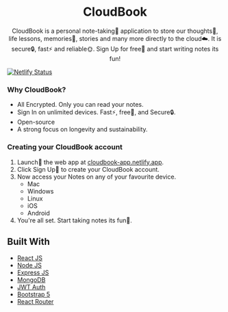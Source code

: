 <h1 align="center">CloudBook</h1>

 <p align="center">CloudBook is a personal note-taking📝 application to store our thoughts💬, life lessons, memories💌, stories and many more directly to the cloud☁️. It is secure🔒, fast⚡️ and reliable🌞. Sign Up for free🎉 and start writing notes its fun!
 </p>

[![Netlify Status](https://api.netlify.com/api/v1/badges/7ca7dbff-cd21-4c52-99e7-0276d1e0de44/deploy-status)](https://app.netlify.com/sites/cloudbook-app/deploys)

### Why CloudBook?

- All Encrypted. Only you can read your notes.
- Sign In on unlimited devices. Fast⚡️, free💸, and Secure🔒.
- Open-source
- A strong focus on longevity and sustainability.

### Creating your CloudBook account

1. Launch🚀 the web app at [cloudbook-app.netlify.app](https://cloudbook-app.netlify.app/).
2. Click Sign Up👤 to create your CloudBook account.
3. Now access your Notes on any of your favourite device.
   - Mac
   - Windows
   - Linux
   - iOS
   - Android
4. You're all set. Start taking notes its fun🎉.

## Built With

- [React JS](https://reactjs.org/)
- [Node JS](https://nodejs.org/en/)
- [Express JS](https://expressjs.com/)
- [MongoDB](https://www.mongodb.com/)
- [JWT Auth](https://jwt.io/)
- [Bootstrap 5](https://getbootstrap.com/)
- [React Router](https://reactrouter.com/en/main)
